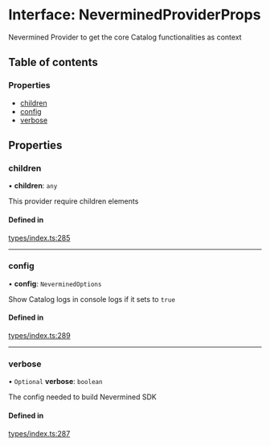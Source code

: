 # Interface: NeverminedProviderProps

Nevermined Provider to get the core Catalog functionalities as context

## Table of contents

### Properties

- [children](NeverminedProviderProps.md#children)
- [config](NeverminedProviderProps.md#config)
- [verbose](NeverminedProviderProps.md#verbose)

## Properties

### children

• **children**: `any`

This provider require children elements

#### Defined in

[types/index.ts:285](https://github.com/nevermined-io/react-components/blob/7d21a2a/catalog/src/types/index.ts#L285)

___

### config

• **config**: `NeverminedOptions`

Show Catalog logs in console logs if it sets to `true`

#### Defined in

[types/index.ts:289](https://github.com/nevermined-io/react-components/blob/7d21a2a/catalog/src/types/index.ts#L289)

___

### verbose

• `Optional` **verbose**: `boolean`

The config needed to build Nevermined SDK

#### Defined in

[types/index.ts:287](https://github.com/nevermined-io/react-components/blob/7d21a2a/catalog/src/types/index.ts#L287)

